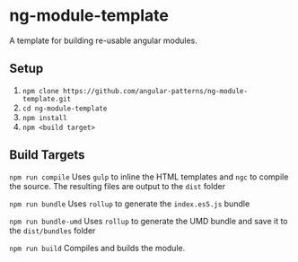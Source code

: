 # ng-module-template

A template for building re-usable angular modules.

## Setup
  1. `npm clone https://github.com/angular-patterns/ng-module-template.git`
  2. `cd ng-module-template`
  3. `npm install`
  4. `npm <build target>`

## Build Targets

`npm run compile`
Uses `gulp` to inline the HTML templates and `ngc` to compile the source. The resulting files are output to the `dist` folder

`npm run bundle`
Uses `rollup` to generate the `index.es5.js` bundle

`npm run bundle-umd`
Uses `rollup` to generate the UMD bundle and save it to the `dist/bundles` folder

`npm run build`
Compiles and builds the module.
 
